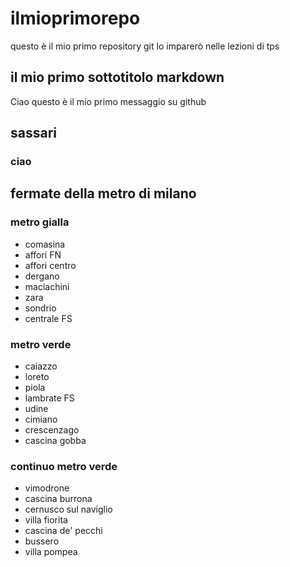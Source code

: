 # ilmioprimorepo
questo è il mio primo repository git lo imparerò nelle lezioni di tps
## il mio primo sottotitolo markdown
Ciao questo è il mio primo messaggio su github
## sassari
### ciao
## fermate della metro di milano
### metro gialla
- comasina
- affori FN
- affori centro
- dergano
- maciachini
- zara
- sondrio
- centrale FS
### metro verde
- caiazzo
- loreto
- piola
- lambrate FS
- udine
- cimiano
- crescenzago
- cascina gobba
### continuo metro verde
- vimodrone
- cascina burrona
- cernusco sul naviglio
- villa fiorita
- cascina de' pecchi
- bussero
- villa pompea